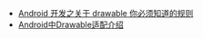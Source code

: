 - [Android 开发之关于 drawable 你必须知道的规则
](https://www.jianshu.com/p/1294462f1ac8)
- [Android中Drawable适配介绍](https://blog.csdn.net/l460133921/article/details/52703971)
